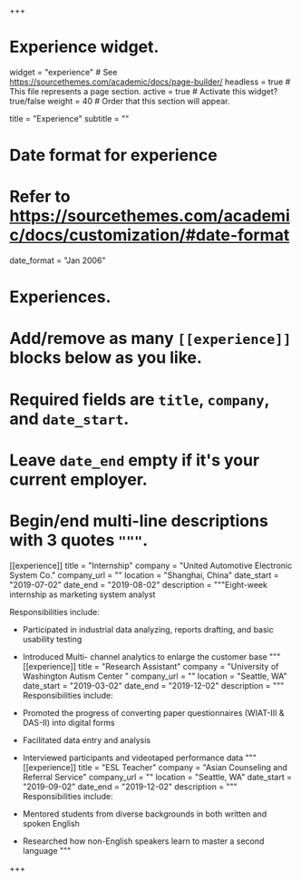 +++
# Experience widget.
widget = "experience"  # See https://sourcethemes.com/academic/docs/page-builder/
headless = true  # This file represents a page section.
active = true  # Activate this widget? true/false
weight = 40  # Order that this section will appear.

title = "Experience"
subtitle = ""

# Date format for experience
#   Refer to https://sourcethemes.com/academic/docs/customization/#date-format
date_format = "Jan 2006"

# Experiences.
#   Add/remove as many `[[experience]]` blocks below as you like.
#   Required fields are `title`, `company`, and `date_start`.
#   Leave `date_end` empty if it's your current employer.
#   Begin/end multi-line descriptions with 3 quotes `"""`.
[[experience]]
  title = "Internship"
  company = "United Automotive Electronic System Co."
  company_url = ""
  location = "Shanghai, China"
  date_start = "2019-07-02"
  date_end = "2019-08-02"
 description = """Eight-week internship as marketing system analyst
 
 Responsibilities include:
  
  * Participated in industrial data analyzing, reports drafting, and basic usability testing
  * Introduced Multi- channel analytics to enlarge the customer base
 """
[[experience]]
  title = "Research Assistant"
  company = "University of Washington Autism Center "
  company_url = ""
  location = "Seattle, WA"
  date_start = "2019-03-02"
  date_end = "2019-12-02"
   description = """
   Responsibilities include:
   
   * Promoted the progress of converting paper questionnaires (WIAT-III & DAS-II) into digital forms
   * Facilitated data entry and analysis
   * Interviewed participants and videotaped performance data
   """
[[experience]]
   title = "ESL Teacher"
   company = "Asian Counseling and Referral Service"
   company_url = ""
   location = "Seattle, WA"
   date_start = "2019-09-02"
   date_end = "2019-12-02"
     description = """
     Responsibilities include:
    
  * Mentored students from diverse backgrounds in both written and spoken English
  * Researched how non-English speakers learn to master a second language
  """
   
+++
